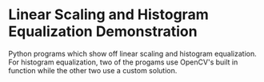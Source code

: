 # Linear Scaling and Histogram Equalization Demonstration
 Python programs which show off linear scaling and histogram equalization. For histogram equalization, two of the progams use OpenCV's built in function while the other two use a custom solution.
